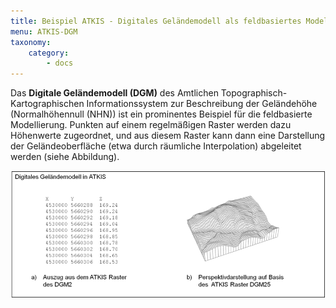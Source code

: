 ```yaml
---
title: Beispiel ATKIS - Digitales Geländemodell als feldbasiertes Modell
menu: ATKIS-DGM
taxonomy:
    category:
        - docs
---
```

Das **Digitale Geländemodell (DGM)** des Amtlichen Topographisch-Kartographischen Informationssystem zur Beschreibung der Geländehöhe (Normalhöhennull (NHN)) ist ein prominentes Beispiel für die feldbasierte Modellierung. Punkten auf einem regelmäßigen Raster werden dazu Höhenwerte zugeordnet, und aus diesem Raster kann dann eine Darstellung der Geländeoberfläche (etwa durch räumliche Interpolation) abgeleitet werden  (siehe Abbildung).

![DGM in ATKIS](GIS16.png?classes=caption "Auszüge aus dem Digitalen Geländemodell in ATKIS. Quelle: GeoSN; http://www.landesvermessung.sachsen.de/inhalt/produkte/dhm/dgm/dgm_detail.html (Zugriff Mai 2014).")
